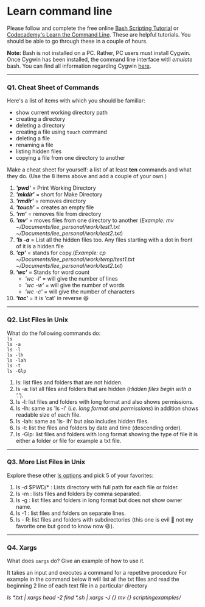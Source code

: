 # Learn command line

Please follow and complete the free online [Bash Scripting Tutorial](https://ryanstutorials.net/bash-scripting-tutorial/) or [Codecademy's Learn the Command Line](https://www.codecademy.com/learn/learn-the-command-line). These are helpful tutorials. You should be able to go through these in a couple of hours.

**Note:** Bash is not installed on a PC. Rather, PC users must install Cygwin. Once Cygwin has been installed, the command line interface witll _emulate_ bash. You can find all information regarding Cygwin [here](https://www.cygwin.com/).

---

### Q1.  Cheat Sheet of Commands  

Here's a list of items with which you should be familiar:  
* show current working directory path
* creating a directory
* deleting a directory
* creating a file using `touch` command
* deleting a file
* renaming a file
* listing hidden files
* copying a file from one directory to another

Make a cheat sheet for yourself: a list of at least **ten** commands and what they do.  (Use the 8 items above and add a couple of your own.)  

1. _**'pwd'**_ =  Print Working Directory  
2. _**'mkdir'**_ = short for Make Directory  
3. _**'rmdir'**_ = removes directory  
4. _**'touch'**_ = creates an  empty file  
5. _**'rm'**_ = removes file from directory  
6. _**'mv'**_ = moves files from one directory to another (_Example: mv ~/Documents/lee_personal/work/test1.txt ~/Documents/lee_personal/work/test2.txt_)  
7. _**'ls -a**_ = List all the hidden files too. Any files starting with a dot in front of it is a hidden file
8. _**'cp'**_ = stands for copy.(_Example: cp ~/Documents/lee_personal/work/temp/test1.txt ~/Documents/lee_personal/work/test2.txt_)  
9. _**'wc'**_ = Stands for word count  
    - _'wc -l'_ = will give the number of lines  
    - _'wc -w'_ = will give the number of words  
    - _'wc -c'_ = will give the number of characters  
10. _**'tac'**_ = it is 'cat' in reverse :smiley:
---

### Q2.  List Files in Unix   

What do the following commands do:  
`ls`  
`ls -a`  
`ls -l`  
`ls -lh`  
`ls -lah`  
`ls -t`  
`ls -Glp`  

1. ls: list files and folders that are not hidden.   
2. ls -a: list all files and folders that are hidden (_Hidden files begin with a '.'_). 
3. ls -l: list files and folders with long format and also shows permissions. 
4. ls -lh: same as 'ls -l' (_i.e. long format and permissions_) in addition shows readable size of each file.  
5. ls -lah: same as 'ls- lh' but also includes hidden files.  
6. ls -t: list the files and folders by date and time (descending order).  
7. ls -Glp: list files and folders with long format showing the type of file it is either a folder or file for example a txt file. 

---

### Q3.  More List Files in Unix  

Explore these other [ls options](http://www.techonthenet.com/unix/basic/ls.php) and pick 5 of your favorites:

1. ls -d $PWD/* : Lists directory with full path for each file or folder. 
2. ls -m : lists files and folders by comma separated.  
3. ls -g : list files and folders in long format but does not show owner name. 
4. ls -1 : list files and folders on separate lines. 
5. ls - R: list files and folders with subdirectories (this one is evil :imp: not my favorite one but good to know now :smiley:). 


---

### Q4.  Xargs   

What does `xargs` do? Give an example of how to use it.

It takes an input and executes a command for a repetitve procedure For example in the command below it will list all the txt files and read the beginning 2 line of each text file in a particular directory

_ls *.txt | xargs head -2_
_find *.sh | xargs -J {} mv {} scriptingexamples/_
